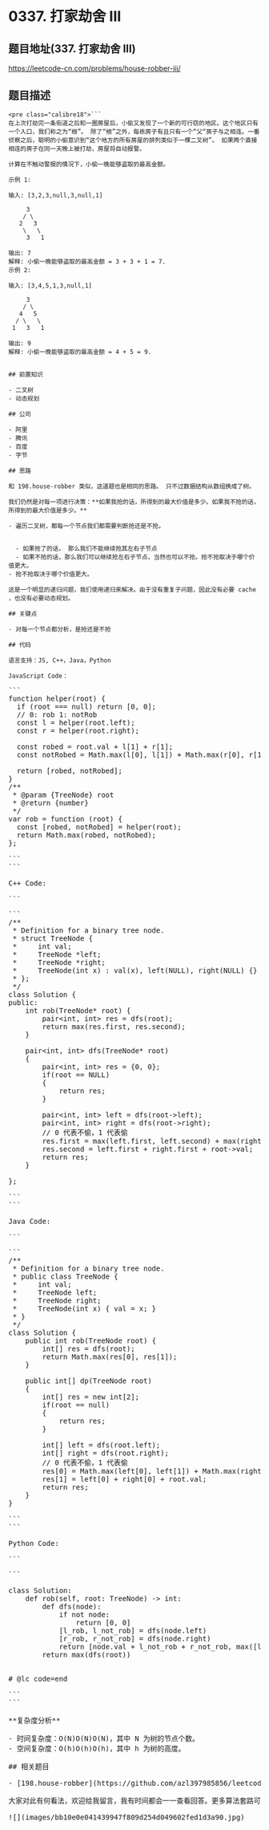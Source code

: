 # 0337. 打家劫舍 III

## 题目地址(337. 打家劫舍 III)

<https://leetcode-cn.com/problems/house-robber-iii/>

## 题目描述

```
<pre class="calibre18">```
在上次打劫完一条街道之后和一圈房屋后，小偷又发现了一个新的可行窃的地区。这个地区只有一个入口，我们称之为“根”。 除了“根”之外，每栋房子有且只有一个“父“房子与之相连。一番侦察之后，聪明的小偷意识到“这个地方的所有房屋的排列类似于一棵二叉树”。 如果两个直接相连的房子在同一天晚上被打劫，房屋将自动报警。

计算在不触动警报的情况下，小偷一晚能够盗取的最高金额。

示例 1:

输入: [3,2,3,null,3,null,1]

     3
    / \
   2   3
    \   \
     3   1

输出: 7
解释: 小偷一晚能够盗取的最高金额 = 3 + 3 + 1 = 7.
示例 2:

输入: [3,4,5,1,3,null,1]

     3
    / \
   4   5
  / \   \
 1   3   1

输出: 9
解释: 小偷一晚能够盗取的最高金额 = 4 + 5 = 9.

```
```

## 前置知识

- 二叉树
- 动态规划

## 公司

- 阿里
- 腾讯
- 百度
- 字节

## 思路

和 198.house-robber 类似，这道题也是相同的思路。 只不过数据结构从数组换成了树。

我们仍然是对每一项进行决策：**如果我抢的话，所得到的最大价值是多少。如果我不抢的话，所得到的最大价值是多少。**

- 遍历二叉树，都每一个节点我们都需要判断抢还是不抢。
  
  
  - 如果抢了的话， 那么我们不能继续抢其左右子节点
  - 如果不抢的话，那么我们可以继续抢左右子节点，当然也可以不抢。抢不抢取决于哪个价值更大。
- 抢不抢取决于哪个价值更大。

这是一个明显的递归问题，我们使用递归来解决。由于没有重复子问题，因此没有必要 cache ，也没有必要动态规划。

## 关键点

- 对每一个节点都分析，是抢还是不抢

## 代码

语言支持：JS, C++，Java，Python

JavaScript Code：

```
<pre class="calibre18">```
<span class="hljs-function"><span class="hljs-keyword">function</span> <span class="hljs-title">helper</span>(<span class="hljs-params">root</span>) </span>{
  <span class="hljs-keyword">if</span> (root === <span class="hljs-params">null</span>) <span class="hljs-keyword">return</span> [<span class="hljs-params">0</span>, <span class="hljs-params">0</span>];
  <span class="hljs-title">// 0: rob 1: notRob</span>
  <span class="hljs-keyword">const</span> l = helper(root.left);
  <span class="hljs-keyword">const</span> r = helper(root.right);

  <span class="hljs-keyword">const</span> robed = root.val + l[<span class="hljs-params">1</span>] + r[<span class="hljs-params">1</span>];
  <span class="hljs-keyword">const</span> notRobed = <span class="hljs-params">Math</span>.max(l[<span class="hljs-params">0</span>], l[<span class="hljs-params">1</span>]) + <span class="hljs-params">Math</span>.max(r[<span class="hljs-params">0</span>], r[<span class="hljs-params">1</span>]);

  <span class="hljs-keyword">return</span> [robed, notRobed];
}
<span class="hljs-title">/**
 * @param {TreeNode} root
 * @return {number}
 */</span>
<span class="hljs-keyword">var</span> rob = <span class="hljs-function"><span class="hljs-keyword">function</span> (<span class="hljs-params">root</span>) </span>{
  <span class="hljs-keyword">const</span> [robed, notRobed] = helper(root);
  <span class="hljs-keyword">return</span> <span class="hljs-params">Math</span>.max(robed, notRobed);
};

```
```

C++ Code:

```
<pre class="calibre18">```
<span class="hljs-title">/**
 * Definition for a binary tree node.
 * struct TreeNode {
 *     int val;
 *     TreeNode *left;
 *     TreeNode *right;
 *     TreeNode(int x) : val(x), left(NULL), right(NULL) {}
 * };
 */</span>
<span class="hljs-keyword">class</span> Solution {
<span class="hljs-keyword">public</span>:
    <span class="hljs-function"><span class="hljs-keyword">int</span> <span class="hljs-title">rob</span><span class="hljs-params">(TreeNode* root)</span> </span>{
        pair<<span class="hljs-keyword">int</span>, <span class="hljs-keyword">int</span>> res = dfs(root);
        <span class="hljs-keyword">return</span> max(res.first, res.second);
    }

    pair<<span class="hljs-keyword">int</span>, <span class="hljs-keyword">int</span>> dfs(TreeNode* root)
    {
        pair<<span class="hljs-keyword">int</span>, <span class="hljs-keyword">int</span>> res = {<span class="hljs-params">0</span>, <span class="hljs-params">0</span>};
        <span class="hljs-keyword">if</span>(root == <span class="hljs-params">NULL</span>)
        {
            <span class="hljs-keyword">return</span> res;
        }

        pair<<span class="hljs-keyword">int</span>, <span class="hljs-keyword">int</span>> left = dfs(root->left);
        pair<<span class="hljs-keyword">int</span>, <span class="hljs-keyword">int</span>> right = dfs(root->right);
        <span class="hljs-title">// 0 代表不偷，1 代表偷</span>
        res.first = max(left.first, left.second) + max(right.first, right.second);
        res.second = left.first + right.first + root->val;
        <span class="hljs-keyword">return</span> res;
    }

};

```
```

Java Code:

```
<pre class="calibre18">```
<span class="hljs-title">/**
 * Definition for a binary tree node.
 * public class TreeNode {
 *     int val;
 *     TreeNode left;
 *     TreeNode right;
 *     TreeNode(int x) { val = x; }
 * }
 */</span>
<span class="hljs-class"><span class="hljs-keyword">class</span> <span class="hljs-title">Solution</span> </span>{
    <span class="hljs-function"><span class="hljs-keyword">public</span> <span class="hljs-keyword">int</span> <span class="hljs-title">rob</span><span class="hljs-params">(TreeNode root)</span> </span>{
        <span class="hljs-keyword">int</span>[] res = dfs(root);
        <span class="hljs-keyword">return</span> Math.max(res[<span class="hljs-params">0</span>], res[<span class="hljs-params">1</span>]);
    }

    <span class="hljs-keyword">public</span> <span class="hljs-keyword">int</span>[] dp(TreeNode root)
    {
        <span class="hljs-keyword">int</span>[] res = <span class="hljs-keyword">new</span> <span class="hljs-keyword">int</span>[<span class="hljs-params">2</span>];
        <span class="hljs-keyword">if</span>(root == <span class="hljs-keyword">null</span>)
        {
            <span class="hljs-keyword">return</span> res;
        }

        <span class="hljs-keyword">int</span>[] left = dfs(root.left);
        <span class="hljs-keyword">int</span>[] right = dfs(root.right);
        <span class="hljs-title">// 0 代表不偷，1 代表偷</span>
        res[<span class="hljs-params">0</span>] = Math.max(left[<span class="hljs-params">0</span>], left[<span class="hljs-params">1</span>]) + Math.max(right[<span class="hljs-params">0</span>], right[<span class="hljs-params">1</span>]);
        res[<span class="hljs-params">1</span>] = left[<span class="hljs-params">0</span>] + right[<span class="hljs-params">0</span>] + root.val;
        <span class="hljs-keyword">return</span> res;
    }
}

```
```

Python Code:

```
<pre class="calibre18">```

<span class="hljs-class"><span class="hljs-keyword">class</span> <span class="hljs-title">Solution</span>:</span>
    <span class="hljs-function"><span class="hljs-keyword">def</span> <span class="hljs-title">rob</span><span class="hljs-params">(self, root: TreeNode)</span> -> int:</span>
        <span class="hljs-function"><span class="hljs-keyword">def</span> <span class="hljs-title">dfs</span><span class="hljs-params">(node)</span>:</span>
            <span class="hljs-keyword">if</span> <span class="hljs-keyword">not</span> node:
                <span class="hljs-keyword">return</span> [<span class="hljs-params">0</span>, <span class="hljs-params">0</span>]
            [l_rob, l_not_rob] = dfs(node.left)
            [r_rob, r_not_rob] = dfs(node.right)
            <span class="hljs-keyword">return</span> [node.val + l_not_rob + r_not_rob, max([l_rob, l_not_rob]) +  max([r_rob, r_not_rob])]
        <span class="hljs-keyword">return</span> max(dfs(root))


<span class="hljs-title"># @lc code=end</span>

```
```

**复杂度分析**

- 时间复杂度：O(N)O(N)O(N)，其中 N 为树的节点个数。
- 空间复杂度：O(h)O(h)O(h)，其中 h 为树的高度。

## 相关题目

- [198.house-robber](https://github.com/azl397985856/leetcode/blob/master/problems/198.house-robber.md)

大家对此有何看法，欢迎给我留言，我有时间都会一一查看回答。更多算法套路可以访问我的 LeetCode 题解仓库：<https://github.com/azl397985856/leetcode> 。 目前已经 37K star 啦。 大家也可以关注我的公众号《力扣加加》带你啃下算法这块硬骨头。

![](images/bb10e0e041439947f809d254d049602fed1d3a90.jpg)